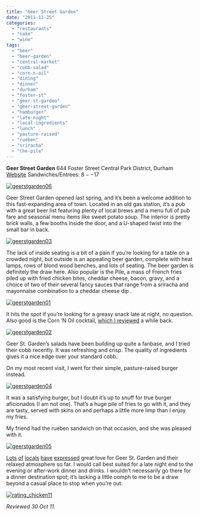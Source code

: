 ```yaml
---
title: "Geer Street Garden"
date: "2011-11-25"
categories:
  - "restaurants"
  - "sake"
  - "wine"
tags:
  - "beer"
  - "beer-garden"
  - "central-market"
  - "cobb-salad"
  - "corn-n-oil"
  - "dining"
  - "dinner"
  - "durham"
  - "foster-st"
  - "geer-st-garden"
  - "geer-street-garden"
  - "hamburger"
  - "late-night"
  - "local-ingredients"
  - "lunch"
  - "pasture-raised"
  - "rueben"
  - "sriracha"
  - "the-pile"
---
```


**Geer Street Garden** 644 Foster Street Central Park District, Durham [Website](http://geerstreetgarden.com/) Sandwiches/Entrees: $8--$17

[![](http://s3.amazonaws.com/thegourmez-wpmedia/2011/11/geerstgarden06.jpg "geerstgarden06")](http://s3.amazonaws.com/thegourmez-wpmedia/2011/11/geerstgarden06.jpg)

Geer Street Garden opened last spring, and it’s been a welcome addition to this fast-expanding area of town. Located in an old gas station, it’s a pub with a great beer list featuring plenty of local brews and a menu full of pub fare and seasonal menu items like sweet potato soup. The interior is pretty brick walls, a few booths inside the door, and a U-shaped twist into the small bar in back.

[![](http://s3.amazonaws.com/thegourmez-wpmedia/2011/11/geerstgarden03.jpg "geerstgarden03")](http://s3.amazonaws.com/thegourmez-wpmedia/2011/11/geerstgarden03.jpg)

The lack of inside seating is a bit of a pain if you’re looking for a table on a crowded night, but outside is an appealing beer garden, complete with heat lamps, rows of blond wood benches, and lots of seating. The beer garden is definitely the draw here. Also popular is the Pile, a mass of French fries piled up with fried chicken bites, cheddar cheese, bacon, gravy, and a choice of two of their several fancy sauces that range from a sriracha and mayonnaise combination to a cheddar cheese dip .

[![](http://s3.amazonaws.com/thegourmez-wpmedia/2011/11/geerstgarden01.jpg "geerstgarden01")](http://s3.amazonaws.com/thegourmez-wpmedia/2011/11/geerstgarden01.jpg)

It hits the spot if you’re looking for a greasy snack late at night, no question. Also good is the Corn ‘N Oil cocktail, [which I reviewed](http://www.thegourmez.com/2011/08/corn-n-oil/) a while back.

[![](http://s3.amazonaws.com/thegourmez-wpmedia/2011/11/geerstgarden02.jpg "geerstgarden02")](http://s3.amazonaws.com/thegourmez-wpmedia/2011/11/geerstgarden02.jpg)

Geer St. Garden’s salads have been building up quite a fanbase, and I tried their cobb recently. It was refreshing and crisp. The quality of ingredients gives it a nice edge over your standard cobb.

On my most recent visit, I went for their simple, pasture-raised burger instead.

[![](http://s3.amazonaws.com/thegourmez-wpmedia/2011/11/geerstgarden04.jpg "geerstgarden04")](http://s3.amazonaws.com/thegourmez-wpmedia/2011/11/geerstgarden04.jpg)

It was a satisfying burger, but I doubt it’s up to snuff for true burger aficionados (I am not one). That’s a huge pile of fries to go with it, and they are tasty, served with skins on and perhaps a little more limp than I enjoy my fries.

My friend had the rueben sandwich on that occasion, and she was pleased with it.

[![](http://s3.amazonaws.com/thegourmez-wpmedia/2011/11/geerstgarden05.jpg "geerstgarden05")](http://s3.amazonaws.com/thegourmez-wpmedia/2011/11/geerstgarden05.jpg)

[Lots](http://carpedurham.com/2011/05/06/geer-st-garden/) [of](http://girlswithguts.blogspot.com/2011/06/guilty-pleasure-at-geer-street-garden.html) [locals](http://thepracticalcook.wordpress.com/2011/07/28/adventures-in-eating-geer-street-garden-the-pile/) [have](http://www.thevegetariandurhamite.com/2011/08/review-of-geer-street-garden.html) [expressed](http://bullcityfood.blogspot.com/2011/06/geer-street-garden-another-durham-gem.html) great love for Geer St. Garden and their relaxed atmosphere so far. I would call best suited for a late night end to the evening or after-work dinner and drinks. I wouldn’t necessarily go there for a dinner destination spot; it’s lacking a little oomph to me to be a draw beyond a casual place to stop when you’re out.

[![](http://s3.amazonaws.com/thegourmez-wpmedia/2009/02/rating_chicken11.gif "rating_chicken11")](http://s3.amazonaws.com/thegourmez-wpmedia/2009/02/rating_chicken11.gif)

_Reviewed 30 Oct 11._

